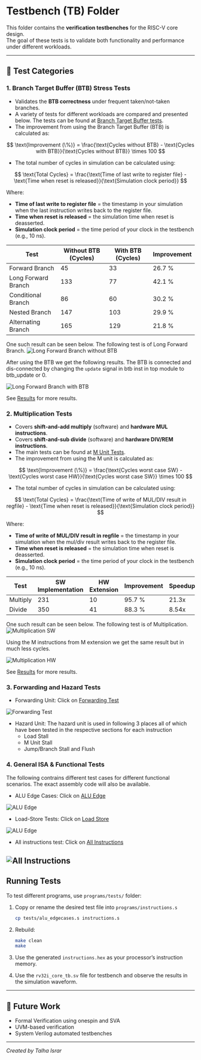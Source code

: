 # Testbench (TB) Folder

This folder contains the **verification testbenches** for the RISC-V core design.  
The goal of these tests is to validate both functionality and performance under different workloads.

---

## 📂 Test Categories

### 1. Branch Target Buffer (BTB) Stress Tests
- Validates the **BTB correctness** under frequent taken/not-taken branches.
- A variety of tests for different workloads are compared and presented below. The tests can be found at [Branch Target Buffer tests](../programs/tests/btb/).
- The improvement from using the Branch Target Buffer (BTB) is calculated as:

$$
\text{Improvement (\%)} = \frac{\text{Cycles without BTB} - \text{Cycles with BTB}}{\text{Cycles without BTB}} \times 100
$$

- The total number of cycles in simulation can be calculated using:

$$
\text{Total Cycles} = \frac{\text{Time of last write to register file} - \text{Time when reset is released}}{\text{Simulation clock period}}
$$

Where:

* **Time of last write to register file** = the timestamp in your simulation when the last instruction writes back to the register file.
* **Time when reset is released** = the simulation time when reset is deasserted.
* **Simulation clock period** = the time period of your clock in the testbench (e.g., 10 ns).

| Test               | Without BTB (Cycles) | With BTB (Cycles) | Improvement |
| ------------------ | -------------------- |------------------ |------------ |
| Forward Branch     |         45           |        33         |    26.7 %   |
| Long Forward Branch|         133          |        77         |    42.1 %   |
| Conditional Branch |         86           |        60         |    30.2 %   |
| Nested Branch      |         147          |        103        |    29.9 %   |
| Alternating Branch |         165          |        129        |    21.8 %   |

One such result can be seen below. The following test is of Long Forward Branch.
![Long Forward Branch without BTB](../imgs/tests/btb/long_forward_without_btb.png)

After using the BTB we get the following results. The BTB is connected and dis-connected by changing the `update` signal in btb inst in top module to btb_update or 0.

![Long Forward Branch with BTB](../imgs/tests/btb/long_forward_btb.png)

See [Results](../imgs/tests/btb/) for more results.

### 2. Multiplication Tests
- Covers **shift-and-add multiply** (software) and **hardware MUL instructions**.
- Covers **shift-and-sub divide** (software) and **hardware DIV/REM instructions**.
- The main tests can be found at [M Unit Tests](../programs/tests/m_unit/).
- The improvement from using the M unit is calculated as:

$$
\text{Improvement (\%)} = \frac{\text{Cycles worst case SW} - \text{Cycles worst case HW}}{\text{Cycles worst case SW}} \times 100
$$

- The total number of cycles in simulation can be calculated using:

$$
\text{Total Cycles} = \frac{\text{Time of write of MUL/DIV result in regfile} - \text{Time when reset is released}}{\text{Simulation clock period}}
$$

Where:

* **Time of write of MUL/DIV result in regfile** = the timestamp in your simulation when the mul/div result writes back to the register file.
* **Time when reset is released** = the simulation time when reset is deasserted.
* **Simulation clock period** = the time period of your clock in the testbench (e.g., 10 ns).

| Test         | SW Implementation | HW Extension | Improvement | Speedup |
| ------------ | ----------------- | ------------ | ----------- | ------- |
| Multiply     |        231        |      10      |    95.7 %   |  21.3x  |
| Divide       |        350        |      41      |    88.3 %   |  8.54x  |

One such result can be seen below. The following test is of Multiplication.
![Multiplication SW](../imgs/tests/m_unit/mul_sw.png)

Using the M instructions from M extension we get the same result but in much less cycles.

![Multiplication HW](../imgs/tests/m_unit/mul_hw.png)

See [Results](../imgs/tests/m_unit/) for more results.

### 3. Forwarding and Hazard Tests

- Forwarding Unit: Click on [Forwarding Test](../programs/basic_instructions/forwarding_test.s)

![Forwarding Test](../imgs/tests/general/forwarding_test.png)

- Hazard Unit: The hazard unit is used in following 3 places all of which have been tested in the respective sections for each instruction
   - Load Stall
   - M Unit Stall
   - Jump/Branch Stall and Flush

### 4. General ISA & Functional Tests
The following contrains different test cases for different functional scenarios. The exact assembly code will also be available.

- ALU Edge Cases: Click on [ALU Edge](../programs/basic_instructions/alu_edgecases.s)

![ALU Edge](../imgs/tests/general/alu_edge.png)

- Load-Store Tests: Click on [Load Store](../programs/basic_instructions/load_store_test.s)

![ALU Edge](../imgs/tests/general/load_store.png)

- All instructions test: Click on [All Instructions](../programs/basic_instructions/all_instructions.s)

![All Instructions](../imgs/tests/general/overall_test.png)
---

## Running Tests

To test different programs, use `programs/tests/` folder:

1. Copy or rename the desired test file into `programs/instructions.s`

   ```bash
   cp tests/alu_edgecases.s instructions.s
   ```
2. Rebuild:

   ```bash
   make clean
   make
   ```
3. Use the generated `instructions.hex` as your processor’s instruction memory.

4. Use the `rv32i_core_tb.sv` file for testbench and observe the results in the simulation waveform.

---

## 📌 Future Work

* Formal Verification using onespin and SVA
* UVM-based verification
* System Verilog automated testbenches

---

*Created by Talha Israr*

